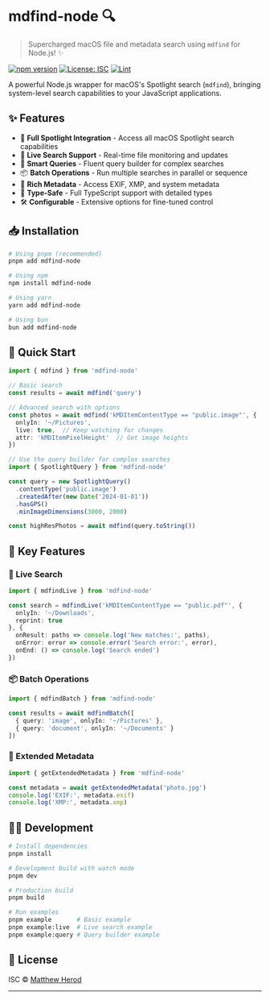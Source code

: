 # mdfind-node 🔍

> Supercharged macOS file and metadata search using `mdfind` for Node.js! ✨

[![npm version](https://badge.fury.io/js/mdfind-node.svg)](https://www.npmjs.com/package/mdfind-node)
[![License: ISC](https://img.shields.io/badge/License-ISC-blue.svg)](https://opensource.org/licenses/ISC)
[![Lint](https://github.com/mherod/mdfind-node/actions/workflows/lint.yml/badge.svg)](https://github.com/mherod/mdfind-node/actions/workflows/lint.yml)

A powerful Node.js wrapper for macOS's Spotlight search (`mdfind`), bringing system-level search capabilities to your JavaScript applications.

## ✨ Features

- 🚀 **Full Spotlight Integration** - Access all macOS Spotlight search capabilities
- 🔄 **Live Search Support** - Real-time file monitoring and updates
- 🎯 **Smart Queries** - Fluent query builder for complex searches
- 📦 **Batch Operations** - Run multiple searches in parallel or sequence
- 📝 **Rich Metadata** - Access EXIF, XMP, and system metadata
- 💪 **Type-Safe** - Full TypeScript support with detailed types
- 🛠️ **Configurable** - Extensive options for fine-tuned control

## 📥 Installation

```bash
# Using pnpm (recommended)
pnpm add mdfind-node

# Using npm
npm install mdfind-node

# Using yarn
yarn add mdfind-node

# Using bun
bun add mdfind-node
```

## 🚀 Quick Start

```typescript
import { mdfind } from 'mdfind-node'

// Basic search
const results = await mdfind('query')

// Advanced search with options
const photos = await mdfind('kMDItemContentType == "public.image"', {
  onlyIn: '~/Pictures',
  live: true,  // Keep watching for changes
  attr: 'kMDItemPixelHeight'  // Get image heights
})

// Use the query builder for complex searches
import { SpotlightQuery } from 'mdfind-node'

const query = new SpotlightQuery()
  .contentType('public.image')
  .createdAfter(new Date('2024-01-01'))
  .hasGPS()
  .minImageDimensions(3000, 2000)

const highResPhotos = await mdfind(query.toString())
```

## 🎯 Key Features

### 🔄 Live Search

```typescript
import { mdfindLive } from 'mdfind-node'

const search = mdfindLive('kMDItemContentType == "public.pdf"', {
  onlyIn: '~/Downloads',
  reprint: true
}, {
  onResult: paths => console.log('New matches:', paths),
  onError: error => console.error('Search error:', error),
  onEnd: () => console.log('Search ended')
})
```

### 📦 Batch Operations

```typescript
import { mdfindBatch } from 'mdfind-node'

const results = await mdfindBatch([
  { query: 'image', onlyIn: '~/Pictures' },
  { query: 'document', onlyIn: '~/Documents' }
])
```

### 📝 Extended Metadata

```typescript
import { getExtendedMetadata } from 'mdfind-node'

const metadata = await getExtendedMetadata('photo.jpg')
console.log('EXIF:', metadata.exif)
console.log('XMP:', metadata.xmp)
```

## 👩‍💻 Development

```bash
# Install dependencies
pnpm install

# Development build with watch mode
pnpm dev

# Production build
pnpm build

# Run examples
pnpm example       # Basic example
pnpm example:live  # Live search example
pnpm example:query # Query builder example
```

## 📄 License

ISC © [Matthew Herod](https://github.com/mherod)

---